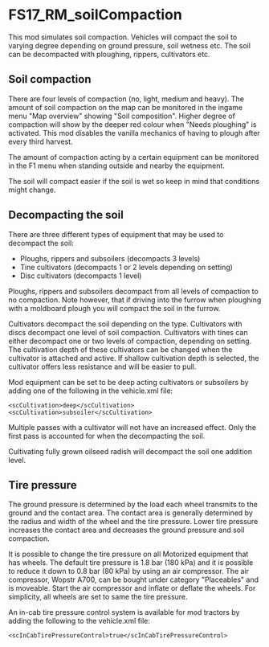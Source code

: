 # FS17_RM_soilCompaction

This mod simulates soil compaction. Vehicles will compact the soil to varying degree depending on ground pressure, soil wetness etc. The soil can be decompacted with ploughing, rippers, cultivators etc.

## Soil compaction
There are four levels of compaction (no, light, medium and heavy). The amount of soil compaction on the map can be monitored in the ingame menu "Map overview" showing "Soil composition". Higher degree of compaction will show by the deeper red colour when "Needs ploughing" is activated. This mod disables the vanilla mechanics of having to plough after every third harvest.

The amount of compaction acting by a certain equipment can be monitored in the F1 menu when standing outside and nearby the equipment.

The soil will compact easier if the soil is wet so keep in mind that conditions might change.

## Decompacting the soil
There are three different types of equipment that may be used to decompact the soil:
- Ploughs, rippers and subsoilers (decompacts 3 levels)
- Tine cultivators (decompacts 1 or 2 levels depending on setting)
- Disc cultivators (decompacts 1 level)

Ploughs, rippers and subsoilers decompact from all levels of compaction to no compaction. Note however, that if driving into the furrow when ploughing with a moldboard plough you will compact the soil in the furrow. 

Cultivators decompact the soil depending on the type. Cultivators with discs decompact one level of soil compaction. Cultivators with tines can either decompact one or two levels of compaction, depending on setting. The cultivation depth of these cultivators can be changed when the cultivator is attached and active. If shallow cultivation depth is selected, the cultivator offers less resistance and will be easier to pull.

Mod equipment can be set to be deep acting cultivators or subsoilers by adding one of the following in the vehicle.xml file:

    <scCultivation>deep</scCultivation>
    <scCultivation>subsoiler</scCultivation>

Multiple passes with a cultivator will not have an increased effect. Only the first pass is accounted for when the decompacting the soil.

Cultivating fully grown oilseed radish will decompact the soil one addition level.

## Tire pressure
The ground pressure is determined by the load each wheel transmits to the ground and the contact area. The contact area is generally determined by the radius and width of the wheel and the tire pressure. Lower tire pressure increases the contact area and decreases the ground pressure and soil compaction.

It is possible to change the tire pressure on all Motorized equipment that has wheels. The default tire pressure is 1.8 bar (180 kPa) and it is possible to reduce it down to 0.8 bar (80 kPa) by using an air compressor. The air compressor, Wopstr A700, can be bought under category "Placeables" and is moveable. Start the air compressor and inflate or deflate the wheels. For simplicity, all wheels are set to same the tire pressure.

An in-cab tire pressure control system is available for mod tractors by adding the following to the vehicle.xml file:

    <scInCabTirePressureControl>true</scInCabTirePressureControl>
